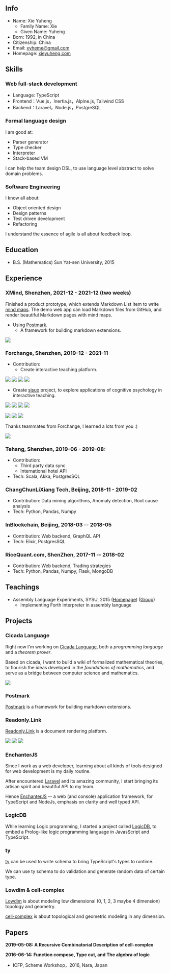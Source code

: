 ## Info

- Name: Xie Yuheng
  - Family Name: Xie
  - Given Name: Yuheng
- Born: 1992, in China
- Citizenship: China
- Email: [xyheme@gmail.com](mailto:xyheme@gmail.com)
- Homepage: [xieyuheng.com](https://xieyuheng.com)

## Skills

### Web full-stack development

- Language: TypeScript
- Frontend：Vue.js，Inertia.js，Alpine.js, Tailwind CSS
- Backend：Laravel，Node.js，PostgreSQL

### Formal language design

I am good at:

- Parser generator
- Type checker
- Interpreter
- Stack-based VM

I can help the team design DSL, to use language level abstract to solve domain problems.

### Software Engineering

I know all about:

- Object oriented design
- Design patterns
- Test driven development
- Refactoring

I understand the essence of agile is all about feedback loop.

## Education

- B.S. (Mathematics) Sun Yat-sen University, 2015

## Experience

### XMind, Shenzhen, 2021-12 - 2021-12 (two weeks)

Finished a product prototype, which extends Markdown List Item to write [mind maps](https://en.wikipedia.org/wiki/Mind_map).
The demo web app can load Markdown files from GitHub,
and render beautiful Markdown pages with mind maps.

- Using [Postmark](https://github.com/xieyuheng/postmark).
  - A framework for building markdown extensions.

![](https://image-link.vercel.app/xmind-list-item/1.png)

### Forchange, Shenzhen, 2019-12 - 2021-11

- Contribution:
  - Create interactive teaching platform.

![](https://image-link.vercel.app/clepub/1.jpg)
![](https://image-link.vercel.app/clepub/2.jpg)
![](https://image-link.vercel.app/clepub/3.jpg)
![](https://image-link.vercel.app/clepub/4.jpg)

  - Create [sisuo](https://sisuo.app) project, to explore applications of cognitive psychology in interactive teaching.

![](https://image-link.vercel.app/sisuo/mobile/1.jpg)
![](https://image-link.vercel.app/sisuo/mobile/2.jpg)
![](https://image-link.vercel.app/sisuo/mobile/3.jpg)
![](https://image-link.vercel.app/sisuo/mobile/4.jpg)

![](https://image-link.vercel.app/sisuo/desktop/1-1.png)
![](https://image-link.vercel.app/sisuo/desktop/1-2.png)
![](https://image-link.vercel.app/sisuo/desktop/1-3.png)

Thanks teammates from Forchange, I learned a lots from you :)

![](https://image-link.vercel.app/forchange/xieyuheng-1.jpg)

### Tehang, Shenzhen, 2019-06 - 2019-08:

- Contribution:
  - Third party data sync
  - International hotel API
- Tech: Scala, Akka, PostgresSQL

### ChangChunLiXiang Tech, Beijing, 2018-11 - 2019-02

- Contribution: Data mining algorithms, Anomaly detection, Root cause analysis
- Tech: Python, Pandas, Numpy

### InBlockchain, Beijing, 2018-03 -- 2018-05

- Contribution: Web backend, GraphQL API
- Tech: Elixir, PostgresSQL

### RiceQuant.com, ShenZhen, 2017-11 -- 2018-02

- Contribution: Web backend, Trading strategies
- Tech: Python, Pandas, Numpy, Flask, MongoDB

## Teachings

- Assembly Language Experiments, SYSU, 2015
  ([Homepage](http://the-little-language-designer.github.io/cicada-nymph/course/contents.html))
  ([Group](https://github.com/the-little-language-designer))
  - Implementing Forth interpreter in assembly language

## Projects

### Cicada Language

Right now I'm working on [Cicada Language](https://cicada-lang.org),
both a *programming language* and a *theorem prover*.

Based on cicada, I want to build a wiki of formalized
mathematical theories, to flourish the ideas developed in the
*foundations of mathematics*, and serve as a bridge between computer
science and mathematics.

![](https://image-link.vercel.app/cicada-lang/homepage-1.png)

### Postmark

[Postmark](https://github.com/xieyuheng/postmark)
is a framework for building markdown extensions.

### Readonly.Link

[Readonly.Link](https://readonly.link)
is a document rendering platform.

![](https://image-link.vercel.app/readonlylink/mobile/en-1.jpg)
![](https://image-link.vercel.app/readonlylink/mobile/zh-1.jpg)
![](https://image-link.vercel.app/readonlylink/mobile/zh-2.jpg)

### EnchanterJS

Since I work as a web developer, learning about all kinds of tools
designed for web development is my daily routine.

After encountered [Laravel](https://laravel.com) and its amazing community,
I start bringing its artisan spirit and beautiful API to my team.

Hence [EnchanterJS](https://github.com/enchanterjs/enchanter)
-- a web (and console) application framework,
for TypeScript and NodeJs, emphasis on clarity and well typed API.

### LogicDB

While learning Logic programming, I started a project called
[LogicDB](https://github.com/xieyuheng/logic-db), to embed a
Prolog-like logic programming language in JavasScript and TypeScript.

### ty

[ty](https://github.com/xieyuheng/ty) can be used to write schema to bring TypeScript's types to runtime.

We can use ty schema to do validation and generate random data of certain type.

### Lowdim & cell-complex

[Lowdim](https://github.com/xieyuheng/lowdim) is about modeling low
dimensional (0, 1, 2, 3 maybe 4 dimension) topology and geometry.

[cell-complex](https://github.com/xieyuheng/cell-complex) is about
topological and geometric modeling in any dimension.

## Papers

**2019-05-08: A Recursive Combinatorial Description of cell-complex**

**2016-06-14: Function compose, Type cut, and The algebra of logic**
- ICFP, Scheme Workshop，2016, Nara, Japan
